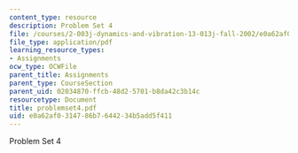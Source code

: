 ```yaml
---
content_type: resource
description: Problem Set 4
file: /courses/2-003j-dynamics-and-vibration-13-013j-fall-2002/e0a62af0314786b7644234b5add5f411_problemset4.pdf
file_type: application/pdf
learning_resource_types:
- Assignments
ocw_type: OCWFile
parent_title: Assignments
parent_type: CourseSection
parent_uid: 02034870-ffcb-48d2-5701-b8da42c3b14c
resourcetype: Document
title: problemset4.pdf
uid: e0a62af0-3147-86b7-6442-34b5add5f411
---
```

Problem Set 4

